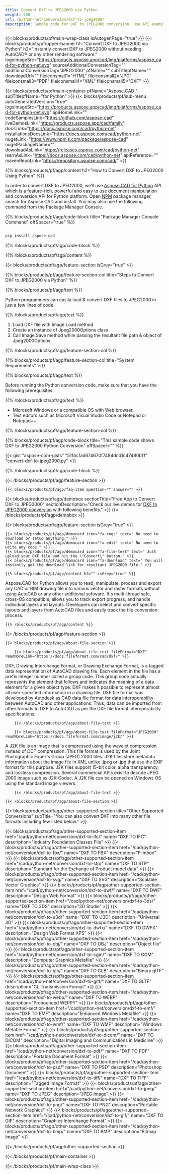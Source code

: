 ```yaml
---
title: Convert DXF to JPEG2000 via Python
weight: 460
url: /python-net/conversion/dxf-to-jpeg2000/ 
description: Sample code for DXF to JPEG2000 conversion. Use API example code for batch DXF files to JPEG2000 conversion.
---
```


{{< blocks/products/pf/main-wrap-class isAutogenPage="true">}}
{{< blocks/products/pf/upper-banner h1="Convert DXF to JPEG2000 via Python" h2="Instantly convert DXF to JPEG2000 without needing AutoCAD® or any other rendering software." logoImageSrc="https://products.aspose.app/cad/img/platforms/aspose_cad-for-python-net.svg" sourceAdditionalConversionTag="" additionalConversionTag="JPEG2000" pfName="" subTitlepfName="" downloadUrl="" fileiconsmall1="HTML" fileiconsmall2="JPG" fileiconsmall3="PDF" fileiconsmall4="XML" fileiconsmall5="DXF" >}}

{{< blocks/products/pf/main-container pfName="Aspose.CAD " subTitlepfName="for Python" >}}
{{< blocks/products/pf/sub-menu autoGeneratedVersion="true" logoImageSrc="https://products.aspose.app/cad/img/platforms/aspose_cad-for-python-net.svg" apiHomeLink="" codeSamplesLink="https://github.com/aspose-cad" liveDemosLink="https://products.aspose.app/cad/family" docsLink="https://docs.aspose.com/cad/python-net" installationsDocsLink="https://docs.aspose.com/cad/python-net" nugetLink="https://www.npmjs.com/package/aspose-cad" nugetPackageName="" downloadAsLink="https://releases.aspose.com/cad/python-net" learnAsLink="https://docs.aspose.com/cad/python-net" apiReference="" mavenRepoLink="https://repository.aspose.com/cad/" >}}

{{% blocks/products/pf/agp/content h2="How to Convert DXF to JPEG2000 Using Python" %}}

 In order to convert DXF to JPEG2000, we’ll use [Aspose.CAD for Python](https://products.aspose.com/cad/python-net) API which is a feature-rich, powerful and easy to use document manipulation and conversion API for Python platform. Open [NPM](https://www.npmjs.com/package/aspose-cad) package manager, search for Aspose.CAD and install. You may also use the following command from the Package Manager Console.

{{% blocks/products/pf/agp/code-block title="Package Manager Console Command" offSpacer="true" %}}

```py

pip install aspose-cad

```

{{% /blocks/products/pf/agp/code-block %}}

{{% /blocks/products/pf/agp/content %}}

{{< blocks/products/pf/agp/feature-section isGrey="true" >}}

{{% blocks/products/pf/agp/feature-section-col title="Steps to Convert DXF to JPEG2000 via Python" %}}

{{% blocks/products/pf/agp/text %}}

Python programmers can easily load & convert DXF files to JPEG2000 in just a few lines of code.

{{% /blocks/products/pf/agp/text %}}

1.  Load DXF file with Image.Load method
1.  Create an instance of Jpeg2000Options class
1.  Call Image.Save method while passing the resultant file path & object of Jpeg2000Options

{{% /blocks/products/pf/agp/feature-section-col %}}

{{% blocks/products/pf/agp/feature-section-col title="System Requirements" %}}

{{% blocks/products/pf/agp/text %}}

 Before running the Python conversion code, make sure that you have the following prerequisites.

{{% /blocks/products/pf/agp/text %}}

-  Microsoft Windows or a compatible OS with Web browser.
-  Text editors such as Microsoft Visual Studio Code or Notepad or Notepad++.

{{% /blocks/products/pf/agp/feature-section-col %}}

{{% blocks/products/pf/agp/code-block title="This sample code shows DXF to JPEG2000 Python Conversion" offSpacer="" %}}

{{< gist "aspose-com-gists" "511bcfad674670f7484dcd1c47480b11" "convert-dxf-to-jpeg2000.py" >}}

{{% /blocks/products/pf/agp/code-block %}}

{{< /blocks/products/pf/agp/feature-section >}}

    {{< blocks/products/pf/agp/faq-item question="" answer="" >}}
 

<!-- aboutfile Starts -->

{{< blocks/products/pf/agp/demobox sectionTitle="Free App to Convert DXF to JPEG2000" sectionDescription="Check our live demos for [DXF to JPEG2000 conversion](https://products.aspose.app/cad/conversion/dxf-to-jpeg2000) with following benefits." >}}
{{< /blocks/products/pf/agp/demobox >}}

{{< blocks/products/pf/agp/feature-section isGrey="true" >}}

    {{< blocks/products/pf/agp/democard icon="fa-cogs" text=" No need to download or setup anything." >}}
    {{< blocks/products/pf/agp/democard icon="fa-edit" text=" No need to write any code." >}}
    {{< blocks/products/pf/agp/democard icon="fa-file-text" text=" Just upload your DXF file and hit the \"Convert\" button." >}}
    {{< blocks/products/pf/agp/democard icon="fa-download" text=" You will instantly get the download link for resultant JPEG2000 file." >}}

    {{% blocks/products/pf/agp/content h2="" isGrey="true" %}}

Aspose.CAD for Python allows you to read, manipulate, process and export any CAD or BIM drawing file into various vector and raster formats without using AutoCAD or any other additional software. It's multi-thread safe, cross-OS compatible, allows you to track export progress, and handle individual layers and layouts. Developers can select and convert specific layouts and layers from AutoCAD files and easily track the file conversion process.

    {{% /blocks/products/pf/agp/content %}}

{{< /blocks/products/pf/agp/feature-section >}}

    {{< blocks/products/pf/agp/about-file-section >}}

        {{< blocks/products/pf/agp/about-file-text fileFormat="DXF" readMoreLink="https://docs.fileformat.com/cad/dxf/" >}}
DXF, Drawing Interchange Format, or Drawing Exchange Format, is a tagged data representation of AutoCAD drawing file. Each element in the file has a prefix integer number called a group code. This group code actually represents the element that follows and indicates the meaning of a data element for a given object type. DXF makes it possible to represent almost all user-specified information in a drawing file. DXF file format was developed by Autodesk as CAD data file format for data interoperability between AutoCAD and other applications. Thus, data can be imported from other formats to DXF to AutoCAD as per the DXF file format interoperability specifications.

        {{< /blocks/products/pf/agp/about-file-text >}}

        {{< blocks/products/pf/agp/about-file-text fileFormat="JPEG2000" readMoreLink="https://docs.fileformat.com/image/j2k/" >}}
A J2K file is an image that is compressed using the wavelet compression instead of DCT compression. This file format is used by the Joint Photographic Experts Group (JPEG) 2000 files. J2K files store metadata information about the image file in XML unlike .jpeg or .jpg that use the EXIF format for this purpose. J2K files support 15-bit color, alpha transparency, and lossless compression. Several commercial APIs exist to decode JPEG 2000 imags such as J2K-Codec. A J2K file can be opened on Windows OS using the standard image viewers.

        {{< /blocks/products/pf/agp/about-file-text >}}

    {{< /blocks/products/pf/agp/about-file-section >}}

<!-- aboutfile Ends -->

{{< blocks/products/pf/agp/other-supported-section title="Other Supported Conversions" subTitle="You can also convert DXF into many other file formats including few listed below." >}}

{{< blocks/products/pf/agp/other-supported-section-item href="/cad/python-net/conversion/dxf-to-ifc/" name="DXF TO IFC" description="Industry Foundation Classes File" >}}
{{< blocks/products/pf/agp/other-supported-section-item href="/cad/python-net/conversion/dxf-to-fbx/" name="DXF TO FBX" description="Filmbox" >}}
{{< blocks/products/pf/agp/other-supported-section-item href="/cad/python-net/conversion/dxf-to-stp/" name="DXF TO STP" description="Standard for the Exchange of Product model data" >}}
{{< blocks/products/pf/agp/other-supported-section-item href="/cad/python-net/conversion/dxf-to-svg/" name="DXF TO SVG" description="Scalable Vector Graphics" >}}
{{< blocks/products/pf/agp/other-supported-section-item href="/cad/python-net/conversion/dxf-to-dwf/" name="DXF TO DWF" description="Design Web Format" >}}
{{< blocks/products/pf/agp/other-supported-section-item href="/cad/python-net/conversion/dxf-to-3ds/" name="DXF TO 3DS" description="3D Studio" >}}
{{< blocks/products/pf/agp/other-supported-section-item href="/cad/python-net/conversion/dxf-to-u3d/" name="DXF TO U3D" description="Universal 3D" >}}
{{< blocks/products/pf/agp/other-supported-section-item href="/cad/python-net/conversion/dxf-to-dwfx/" name="DXF TO DWFX" description="Design Web Format XPS" >}}
{{< blocks/products/pf/agp/other-supported-section-item href="/cad/python-net/conversion/dxf-to-obj/" name="DXF TO OBJ" description="Object file" >}}
{{< blocks/products/pf/agp/other-supported-section-item href="/cad/python-net/conversion/dxf-to-cgm/" name="DXF TO CGM" description="Computer Graphics Metafile" >}}
{{< blocks/products/pf/agp/other-supported-section-item href="/cad/python-net/conversion/dxf-to-glb/" name="DXF TO GLB" description="Binary glTF" >}}
{{< blocks/products/pf/agp/other-supported-section-item href="/cad/python-net/conversion/dxf-to-gltf/" name="DXF TO GLTF" description="GL Transmission Format" >}}
{{< blocks/products/pf/agp/other-supported-section-item href="/cad/python-net/conversion/dxf-to-webp/" name="DXF TO WEBP" description="Pronounced WEPPY" >}}
{{< blocks/products/pf/agp/other-supported-section-item href="/cad/python-net/conversion/dxf-to-emf/" name="DXF TO EMF" description="Enhanced Windows Metafile" >}}
{{< blocks/products/pf/agp/other-supported-section-item href="/cad/python-net/conversion/dxf-to-wmf/" name="DXF TO WMF" description="Windows Metafile Format" >}}
{{< blocks/products/pf/agp/other-supported-section-item href="/cad/python-net/conversion/dxf-to-dicom/" name="DXF TO DICOM" description="Digital Imaging and Communications in Medicine" >}}
{{< blocks/products/pf/agp/other-supported-section-item href="/cad/python-net/conversion/dxf-to-pdf/" name="DXF TO PDF" description="Portable Document Format" >}}
{{< blocks/products/pf/agp/other-supported-section-item href="/cad/python-net/conversion/dxf-to-psd/" name="DXF TO PSD" description="Photoshop Document" >}}
{{< blocks/products/pf/agp/other-supported-section-item href="/cad/python-net/conversion/dxf-to-tiff/" name="DXF TO TIFF" description="Tagged Image Format" >}}
{{< blocks/products/pf/agp/other-supported-section-item href="/cad/python-net/conversion/dxf-to-jpeg/" name="DXF TO JPEG" description="JPEG Image" >}}
{{< blocks/products/pf/agp/other-supported-section-item href="/cad/python-net/conversion/dxf-to-png/" name="DXF TO PNG" description="Portable Network Graphics" >}}
{{< blocks/products/pf/agp/other-supported-section-item href="/cad/python-net/conversion/dxf-to-gif/" name="DXF TO GIF" description="Graphics Interchange Format" >}}
{{< blocks/products/pf/agp/other-supported-section-item href="/cad/python-net/conversion/dxf-to-bmp/" name="DXF TO BMP" description="Bitmap Image" >}}


{{< /blocks/products/pf/agp/other-supported-section >}}

{{< /blocks/products/pf/main-container >}}
    
{{< /blocks/products/pf/main-wrap-class >}}